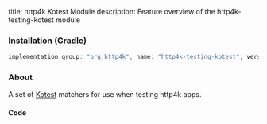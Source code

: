 title: http4k Kotest Module
description: Feature overview of the http4k-testing-kotest module

### Installation (Gradle)

```groovy
implementation group: "org.http4k", name: "http4k-testing-kotest", version: "4.9.1.0"
```

### About

A set of [Kotest] matchers for use when testing http4k apps.

#### Code [<img class="octocat"/>](https://github.com/http4k/http4k/blob/master/src/docs/reference/kotest/example.kt)

<script src="https://gist-it.appspot.com/https://github.com/http4k/http4k/blob/master/src/docs/reference/kotest/example.kt"></script>

[http4k]: https://http4k.org
[kotest]: https://github.com/kotest/kotest
